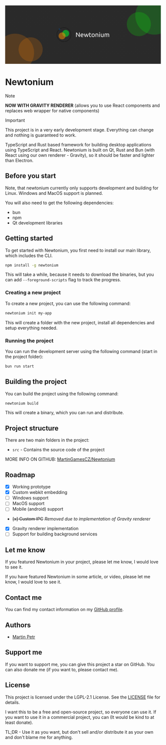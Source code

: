 ![Banner](banner.png)

# Newtonium

> [!NOTE]
> **NOW WITH GRAVITY RENDERER** (allows you to use React components and replaces web wrapper for native components)

> [!IMPORTANT]
> This project is in a very early development stage. Everything can change and nothing is guaranteed to work.

TypeScript and Rust based framework for building desktop applications using TypeScript and React. Newtonium is built on Qt, Rust and Bun (with React using our own renderer - Gravity), so it should be faster and lighter than Electron.

## Before you start
Note, that newtonium currently only supports development and building for Linux. Windows and MacOS support is planned.

You will also need to get the following dependencies:
- bun
- npm
- Qt development libraries

## Getting started
To get started with Newtonium, you first need to install our main library, which includes the CLI.

```bash
npm install -g newtonium
```

This will take a while, because it needs to download the binaries, but you can add `--foreground-scripts` flag to track the progress.

### Creating a new project
To create a new project, you can use the following command:

```bash
newtonium init my-app
```

This will create a folder with the new project, install all dependencies and setup everything needed.

### Running the project

You can run the development server using the following command (start in the project folder):

```bash
bun run start
```

## Building the project
You can build the project using the following command:

```bash
newtonium build
```

This will create a binary, which you can run and distribute.

## Project structure
There are two main folders in the project:
- `src` - Contains the source code of the project 

MORE INFO ON GITHUB: [MartinGamesCZ/Newtonium](https://github.com/MartinGamesCZ/Newtonium)

## Roadmap
- [x] Working prototype
- [x] Custom webkit embedding
- [ ] Windows support
- [ ] MacOS support
- [ ] Mobile (android) support
- <s>[x] Custom IPC</s> *Removed due to implementation of Gravity renderer*
- [x] Gravity renderer implementation
- [ ] Support for building background services

## Let me know
If you featured Newtonium in your project, please let me know, I would love to see it.

If you have featured Newtonium in some article, or video, please let me know, I would love to see it.

## Contact me
You can find my contact information on my [GitHub profile](https://github.com/MartinGamesCZ).

## Authors
- [Martin Petr](https://github.com/MartinGamesCZ)

## Support me
If you want to support me, you can give this project a star on GitHub. You can also donate me (if you want to, please contact me).

## License

This project is licensed under the LGPL-2.1 License. See the [LICENSE](LICENSE) file for details.

I want this to be a free and open-source project, so everyone can use it. If you want to use it in a commercial project, you can (It would be kind to at least donate).

TL;DR - Use it as you want, but don't sell and/or distribute it as your own and don't blame me for anything.
